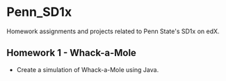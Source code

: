 # Penn_SD1x
Homework assignments and projects related to Penn State's SD1x on edX.

## Homework 1 - Whack-a-Mole
- Create a simulation of Whack-a-Mole using Java.
